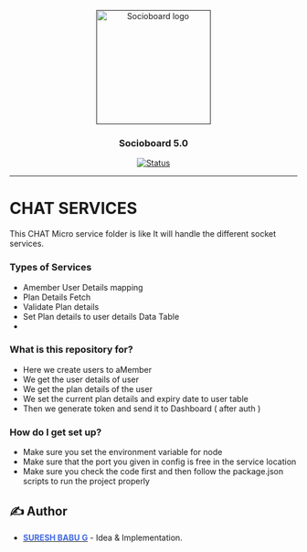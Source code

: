 <p align="center">
  <a href="" rel="noopener">
 <img width=200px height=200px src="https://i.imgur.com/p0px2iu.png" alt="Socioboard logo"></a>
</p>

<h3 align="center">Socioboard 5.0</h3>

<div align="center">

[![Status](https://img.shields.io/badge/status-active-success.svg)]()

</div>

---

# CHAT SERVICES

This CHAT Micro service folder is like It will handle the different socket services.

### Types of Services

- Amember User Details mapping
- Plan Details Fetch
- Validate Plan details
- Set Plan details to user details Data Table
- 

### What is this repository for?

- Here we create users to aMember
- We get the user details of user
- We get the plan details of the user
- We set the current plan details and expiry date to user table 
- Then we generate token and send it to Dashboard ( after auth )

### How do I get set up?

- Make sure you set the environment variable for node
- Make sure that the port you given in config is free in the service location
- Make sure you check the code first and then follow the package.json scripts to run the project properly

## ✍️ Author

- [<b style="color:royalblue">SURESH BABU G</b>](https://github.com/sureshbabu1995) - Idea & Implementation.
